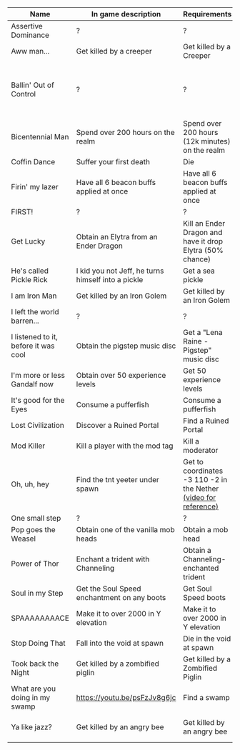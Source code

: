 |Name|In game description|Requirements| Notes |
|---|---|---|---|
| Assertive Dominance | ? | ? | |
| Aww man... | Get killed by a creeper | Get killed by a Creeper |  |
| Ballin' Out of Control | ? | ? | Hint from billyK (WJR Mod): "I wonder what happens if you make [REDACTED_NUMBER] [REDACTED] blocks in [REDACTED_2]" |
| Bicentennial Man | Spend over 200 hours on the realm | Spend over 200 hours (12k minutes) on the realm |  |  |
| Coffin Dance | Suffer your first death | Die |  |
| Firin' my lazer | Have all 6 beacon buffs applied at once | Have all 6 beacon buffs applied at once |  |
| FIRST! | ? | ? | |
| Get Lucky | Obtain an Elytra from an Ender Dragon | Kill an Ender Dragon and have it drop Elytra (50% chance) | |
| He's called Pickle Rick | I kid you not Jeff, he turns himself into a pickle | Get a sea pickle | |
| I am Iron Man | Get killed by an Iron Golem | Get killed by an Iron Golem |  |
| I left the world barren... | ? | ? | |
| I listened to it, before it was cool | Obtain the pigstep music disc | Get a "Lena Raine - Pigstep" music disc | |
| I'm more or less Gandalf now | Obtain over 50 experience levels | Get 50 experience levels | |
| It's good for the Eyes | Consume a pufferfish | Consume a pufferfish | |
| Lost Civilization | Discover a Ruined Portal | Find a Ruined Portal | |
| Mod Killer | Kill a player with the mod tag | Kill a moderator | Currently broken |
| Oh, uh, hey | Find the tnt yeeter under spawn | Get to coordinates -3 110 -2 in the Nether [(video for reference)](https://discordapp.com/channels/302094807046684672/358003254191456257/727467314387222841) | Broken, if fixed, go to the room at -6 114 0 [(pic for reference)](https://i.imgur.com/w4koIe5.png) |
| One small step | ? | ? | |
| Pop goes the Weasel | Obtain one of the vanilla mob heads | Obtain a mob head | |
| Power of Thor | Enchant a trident with Channeling  | Obtain a Channeling-enchanted trident  | |
| Soul in my Step | Get the Soul Speed enchantment on any boots | Get Soul Speed boots | |
| SPAAAAAAAACE | Make it to over 2000 in Y elevation | Make it to over 2000 in Y elevation | |
| Stop Doing That | Fall into the void at spawn | Die in the void at spawn |  |
| Took back the Night | Get killed by a zombified piglin | Get killed by a Zombified Piglin |  |
| What are you doing in my swamp | https://youtu.be/psFzJv8g6jc | Find a swamp | |
| Ya like jazz? | Get killed by an angry bee | Get killed by an angry bee | To get it easier, get yourself to 1 heart and then punch a bee |
